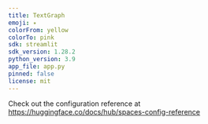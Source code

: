 ```yaml
---
title: TextGraph
emoji: ✴
colorFrom: yellow
colorTo: pink
sdk: streamlit
sdk_version: 1.28.2
python_version: 3.9
app_file: app.py
pinned: false
license: mit
---
```


Check out the configuration reference at https://huggingface.co/docs/hub/spaces-config-reference
